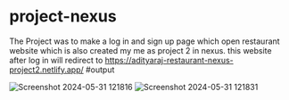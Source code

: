 # project-nexus
The Project was to make a log in and sign up page which open restaurant website which is also created my me as project 2 in nexus.
this website after log in will redirect to https://adityaraj-restaurant-nexus-project2.netlify.app/
#output

![Screenshot 2024-05-31 121816](https://github.com/ADITYARAJ97513/project-nexus/assets/156835813/e6e03d44-abff-4fb0-88c9-0eedb280d0e4)
![Screenshot 2024-05-31 121831](https://github.com/ADITYARAJ97513/project-nexus/assets/156835813/4b2da617-2099-4c62-9e7f-6e60808304a0)
